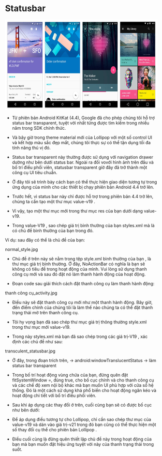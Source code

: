 # Statusbar

<img src="img/img2.jpg" height="300"/>

- Từ phiên bản Android KitKat (4.4), Google đã cho phép chúng tôi hỗ trợ status bar transparent, tuyệt vời nhất từng được tìm kiếm trong nhiều năm trong SDK chính thức.

- Và bây giờ trong theme material mới của Lollipop với một số control UI và kết hợp màu sắc đẹp mắt, chúng tôi thực sự có thể tận dụng tối đa tính năng thú vị đó.

- Status bar transparent này thường được sử dụng với navigation drawer dường như bên dưới status bar. Ngoài ra đối vovới hình ảnh trên đầu và bố trí điều phối viên, statusbar transparent giờ đây đã trở thành một công cụ UI tiêu chuẩn.

- Ở đây tôi sẽ trình bày cách bạn có thể thực hiện giao diện tương tự trong ứng dụng của mình cho các thiết bị chạy phiên bản Android 4.4 trở lên.

- Trước hết, vì status bar này chỉ được hỗ trợ trong phiên bản 4.4 trở lên, chúng ta cần tạo một thư mục value-v19 .

- Vì vậy, tạo một thư mục mới trong thư mục res của bạn dưới dạng value-v19.

- Trong value-V19 , sao chép giá trị bình thường của bạn styles.xml mà là có chủ đề bình thường của bạn trong đó.

Ví dụ: sau đây có thể là chủ đề của bạn:

normal_style.jpg

- Chủ đề ở trên này sẽ nằm trong tệp style.xml bình thường của bạn , là thư mục giá trị bình thường. Ở đây, NoActionBar có nghĩa là bạn sẽ không có tiêu đề trong hoạt động của mình. Vui lòng sử dụng thanh công cụ mới và sau đó đặt nó làm thanh hành động của hoạt động.

- Đoạn code sau giải thích cách đặt thanh công cụ làm thanh hành động:

thanh công cụ_activity.jpg

- Điều này sẽ đặt thanh công cụ mới như một thanh hành động. Bây giờ, đến điểm chính của chúng tôi là làm thế nào chúng ta có thể đặt thanh trạng thái mờ trên thanh công cụ.

- Tôi hy vọng bạn đã sao chép thư mục giá trị thông thường style.xml trong thư mục mới value-v19. 

- Trong này styles.xml mà bạn đã sao chép trong các giá trị-V19 , xác định các chủ đề như sau:

transculent_statusbar.jpg

- Ở đây, trong đoạn trích trên, -> android:windowTranslucentStatus -> làm status bar transparent

- Trong bố trí hoạt động vùng chứa của bạn, đừng quên đặt fitSystemWindow =, đúng true, cho bố cục chính và cho thanh công cụ và các chế độ xem nội bộ khác mà bạn muốn UI phù hợp với cửa sổ hệ thống. Đó là một cách sử dụng khá phổ biến cho hoạt động ngăn kéo và hoạt động chi tiết với bố trí điều phối viên.

- Sau khi áp dụng các thay đổi ở trên, cuối cùng bạn sẽ có được bố cục như bên dưới:
- Để áp dụng điều tương tự cho Lollipop, chỉ cần sao chép thư mục của value-v19 và dán vào giá trị-v21 trong đó bạn cũng có thể thực hiện một số thay đổi cụ thể cho phiên bản Lollipop .

- Điều cuối cùng là đừng quên thiết lập chủ đề này trong hoạt động của bạn mà bạn muốn đặt hiệu ứng tuyệt vời này của thanh trạng thái trong suốt.


